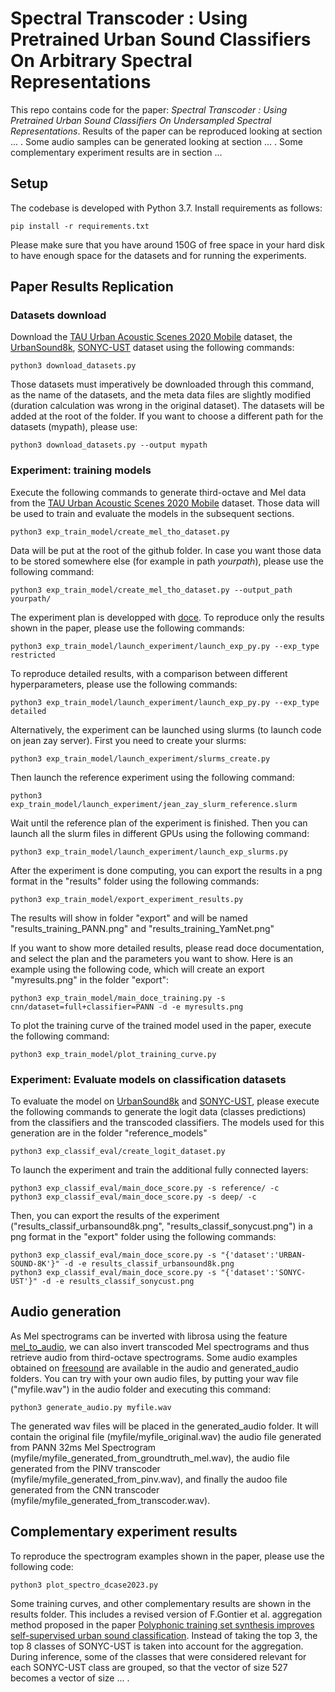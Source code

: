# Spectral Transcoder : Using Pretrained Urban Sound Classifiers On Arbitrary Spectral Representations

This repo contains code for the paper: *Spectral Transcoder : Using Pretrained Urban Sound Classifiers On Undersampled Spectral Representations*. Results of the paper can be reproduced looking at section ... . Some audio samples can be generated looking at section ... . Some complementary experiment results are in section ... 

## Setup

The codebase is developed with Python 3.7. Install requirements as follows:
```
pip install -r requirements.txt
```
Please make sure that you have around 150G of free space in your hard disk to have enough space for the datasets and for running the experiments.

## Paper Results Replication

### Datasets download

Download the [TAU Urban Acoustic Scenes 2020 Mobile](https://dcase.community/challenge2021/task-acoustic-scene-classification) dataset, the [UrbanSound8k](https://urbansounddataset.weebly.com/urbansound8k.html), [SONYC-UST](https://zenodo.org/record/3966543#.ZFtddpHP1kg) dataset using the following commands:

```
python3 download_datasets.py
```

Those datasets must imperatively be downloaded through this command, as the name of the datasets, and the meta data files are slightly modified (duration calculation was wrong in the original dataset). The datasets will be added at the root of the folder. If you want to choose a different path for the datasets (mypath), please use:

```
python3 download_datasets.py --output mypath
```

### Experiment: training models

Execute the following commands to generate third-octave and Mel data from the [TAU Urban Acoustic Scenes 2020 Mobile](https://dcase.community/challenge2021/task-acoustic-scene-classification) dataset. Those data will be used to train and evaluate the models in the subsequent sections. 

```
python3 exp_train_model/create_mel_tho_dataset.py
```

Data will be put at the root of the github folder. In case you want those data to be stored somewhere else (for example in path *yourpath*), please use the following command:

```
python3 exp_train_model/create_mel_tho_dataset.py --output_path yourpath/
```

The experiment plan is developped with [doce](https://doce.readthedocs.io/en/latest/). 
To reproduce only the results shown in the paper, please use the following commands:

```
python3 exp_train_model/launch_experiment/launch_exp_py.py --exp_type restricted
```

To reproduce detailed results, with a comparison between different hyperparameters,
please use the following commands:

```
python3 exp_train_model/launch_experiment/launch_exp_py.py --exp_type detailed
```

Alternatively, the experiment can be launched using slurms (to launch code on jean zay server).
First you need to create your slurms:

```
python3 exp_train_model/launch_experiment/slurms_create.py
```

Then launch the reference experiment using the following command:

```
python3 exp_train_model/launch_experiment/jean_zay_slurm_reference.slurm
```


Wait until the reference plan of the experiment is finished. Then you can launch all the slurm files in different GPUs using the following command:

```
python3 exp_train_model/launch_experiment/launch_exp_slurms.py
```

After the experiment is done computing, you can export the results in a png format in the "results" folder using the following commands:

```
python3 exp_train_model/export_experiment_results.py 
```

The results will show in folder "export" and will be named "results_training_PANN.png" and "results_training_YamNet.png"

If you want to show more detailed results, please read doce documentation, and select 
the plan and the parameters you want to show. Here is an example using the following code,
which will create an export "myresults.png" in the folder "export":

```
python3 exp_train_model/main_doce_training.py -s cnn/dataset=full+classifier=PANN -d -e myresults.png
```

To plot the training curve of the trained model used in the paper, execute the 
following command:

```
python3 exp_train_model/plot_training_curve.py
```


### Experiment: Evaluate models on classification datasets

To evaluate the model on [UrbanSound8k](https://urbansounddataset.weebly.com/urbansound8k.html) and [SONYC-UST](https://zenodo.org/record/3966543#.ZFtddpHP1kg), please execute the following commands to
generate the logit data (classes predictions) from the classifiers and the transcoded classifiers. The
models used for this generation are in the folder "reference_models" 

```
python3 exp_classif_eval/create_logit_dataset.py
```

To launch the experiment and train the additional fully connected layers:

```
python3 exp_classif_eval/main_doce_score.py -s reference/ -c
python3 exp_classif_eval/main_doce_score.py -s deep/ -c
```

Then, you can export the results of the experiment ("results_classif_urbansound8k.png", "results_classif_sonycust.png") in a png format in the "export" folder using the following commands:

```
python3 exp_classif_eval/main_doce_score.py -s "{'dataset':'URBAN-SOUND-8K'}" -d -e results_classif_urbansound8k.png
python3 exp_classif_eval/main_doce_score.py -s "{'dataset':'SONYC-UST'}" -d -e results_classif_sonycust.png
```


## Audio generation

As Mel spectrograms can be inverted with librosa using the feature [mel_to_audio](https://librosa.org/doc/main/generated/librosa.feature.inverse.mel_to_audio.html), we can also invert transcoded Mel spectrograms and thus retrieve audio from third-octave spectrograms. Some audio examples obtained on [freesound](https://freesound.org/) are available in the audio and generated_audio folders. You can try with your own audio files, by putting your wav file ("myfile.wav") in the audio folder and executing this command:

```
python3 generate_audio.py myfile.wav
```

The generated wav files will be placed in the generated_audio folder. It will contain the original file (myfile/myfile_original.wav) the audio file generated from PANN 32ms Mel Spectrogram (myfile/myfile_generated_from_groundtruth_mel.wav), the audio file generated from the PINV transcoder (myfile/myfile_generated_from_pinv.wav), and finally the audoo file generated from the CNN transcoder (myfile/myfile_generated_from_transcoder.wav). 

## Complementary experiment results

To reproduce the spectrogram examples shown in the paper, please use the following code:

```
python3 plot_spectro_dcase2023.py
```

Some training curves, and other complementary results are shown in the results folder. This includes a revised version of F.Gontier et al. aggregation method proposed in the paper [Polyphonic training set synthesis improves self-supervised urban sound classification](https://hal-nantes-universite.archives-ouvertes.fr/hal-03262863/). Instead of taking the top 3, the top 8 classes of SONYC-UST is taken into account for the aggregation. During inference, some of the classes that were considered relevant for each SONYC-UST class are grouped, so that the vector of size 527 becomes a vector of size ... . 


